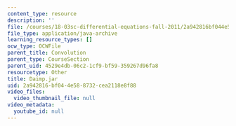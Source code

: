 ```yaml
---
content_type: resource
description: ''
file: /courses/18-03sc-differential-equations-fall-2011/2a942816bf044e588732cea2118e8f88_Daimp.jar
file_type: application/java-archive
learning_resource_types: []
ocw_type: OCWFile
parent_title: Convolution
parent_type: CourseSection
parent_uid: 4529e4db-06c2-1cf9-bf59-359267d96fa8
resourcetype: Other
title: Daimp.jar
uid: 2a942816-bf04-4e58-8732-cea2118e8f88
video_files:
  video_thumbnail_file: null
video_metadata:
  youtube_id: null
---
```

